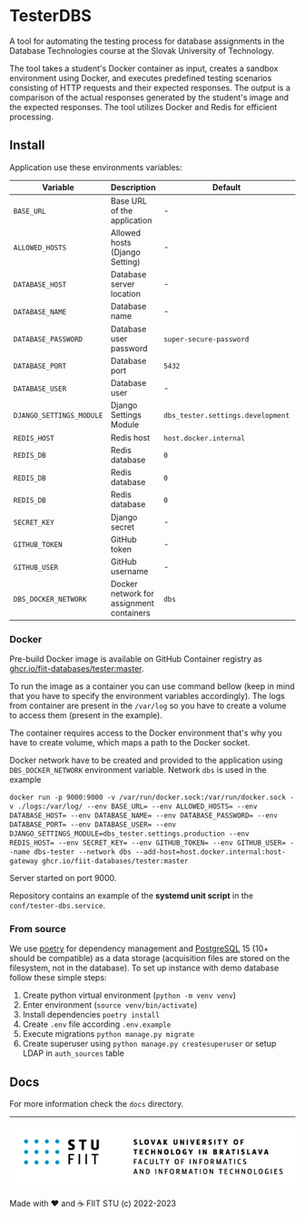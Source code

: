 # TesterDBS

A tool for automating the testing process for database assignments in the Database Technologies course at the Slovak
University of Technology.

The tool takes a student's Docker container as input, creates a sandbox environment using Docker, and executes
predefined testing scenarios consisting of HTTP requests and their expected responses. The output is a comparison
of the actual responses generated by the student's image and the expected responses. The tool utilizes Docker and
Redis for efficient processing.

## Install

Application use these environments variables:

| Variable                 | Description                              | Default                           | Example                            |
|--------------------------|------------------------------------------|-----------------------------------|------------------------------------|
| `BASE_URL`               | Base URL of the application              | -                                 | `https://tester-dbs.fiit.stuba.sk` |
| `ALLOWED_HOSTS`          | Allowed hosts (Django Setting)           | -                                 | `tester-dbs.fiit.stuba.sk`         |
| `DATABASE_HOST`          | Database server location                 | -                                 | `docker.for.mac.localhost`         |
| `DATABASE_NAME`          | Database name                            | -                                 | `tester`                           |
| `DATABASE_PASSWORD`      | Database user password                   | `super-secure-password`           |                                    |
| `DATABASE_PORT`          | Database port                            | `5432`                            | `5432`                             |
| `DATABASE_USER`          | Database user                            | -                                 | `tester`                           |
| `DJANGO_SETTINGS_MODULE` | Django Settings Module                   | `dbs_tester.settings.development` | `dbs_tester.settings.production`   |
| `REDIS_HOST`             | Redis host                               | `host.docker.internal`            | `host.docker.internal`             |
| `REDIS_DB`               | Redis database                           | `0`                               | `0`                                |
| `REDIS_DB`               | Redis database                           | `0`                               | `0`                                |
| `REDIS_DB`               | Redis database                           | `0`                               | `0`                                |
| `SECRET_KEY`             | Django secret                            | -                                 | `ghp_asdqwjdsncvsdv`               |
| `GITHUB_TOKEN`           | GitHub token                             | -                                 | `Secure-random-string-21`          |
| `GITHUB_USER`            | GitHub username                          | -                                 | `Sibyx`                            |
| `DBS_DOCKER_NETWORK`     | Docker network for assignment containers | `dbs`                             | `dbs`                              |

### Docker

Pre-build Docker image is available on GitHub Container registry as
[ghcr.io/fiit-databases/tester:master](https://github.com/FIIT-Databases/tester/pkgs/container/tester).

To run the image as a container you can use command bellow (keep in mind that you have to specify the environment
variables accordingly). The logs from container are present in the `/var/log` so you have to create a volume to access
them (present in the example).

The container requires access to the Docker environment that's why you have to create volume, which maps a path to the
Docker socket.

Docker network have to be created and provided to the application using `DBS_DOCKER_NETWORK` environment variable.
Network `dbs` is used in the example

```shell
docker run -p 9000:9000 -v /var/run/docker.sock:/var/run/docker.sock -v ./logs:/var/log/ --env BASE_URL= --env ALLOWED_HOSTS= --env DATABASE_HOST= --env DATABASE_NAME= --env DATABASE_PASSWORD= --env DATABASE_PORT= --env DATABASE_USER= --env DJANGO_SETTINGS_MODULE=dbs_tester.settings.production --env REDIS_HOST= --env SECRET_KEY= --env GITHUB_TOKEN= --env GITHUB_USER= --name dbs-tester --network dbs --add-host=host.docker.internal:host-gateway ghcr.io/fiit-databases/tester:master
```

Server started on port 9000.

Repository contains an example of the **systemd unit script** in the `conf/tester-dbs.service`.

### From source

We use [poetry](https://python-poetry.org/) for dependency management and [PostgreSQL](https://www.postgresql.org/) 15
(10+ should be compatible) as a data storage (acquisition files are stored on the filesystem, not in the database).
To set up instance with demo database follow these simple steps:

1. Create python virtual environment (`python -m venv venv`)
2. Enter environment (`source venv/bin/activate`)
3. Install dependencies `poetry install`
4. Create `.env` file according `.env.example`
5. Execute migrations `python manage.py migrate`
6. Create superuser using `python manage.py createsuperuser` or setup LDAP in `auth_sources` table

## Docs

For more information check the `docs` directory.

---
![](docs/fiit.png)

Made with ❤️ and ☕️ FIIT STU (c) 2022-2023
